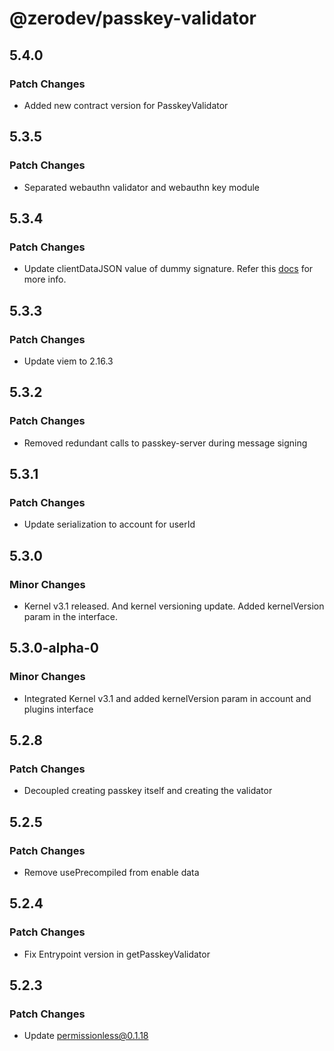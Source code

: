 # @zerodev/passkey-validator

## 5.4.0

### Patch Changes

- Added new contract version for PasskeyValidator

## 5.3.5

### Patch Changes

- Separated webauthn validator and webauthn key module

## 5.3.4

### Patch Changes

- Update clientDataJSON value of dummy signature. Refer this [docs](https://chromium.googlesource.com/chromium/src/+/master/content/browser/webauth/client_data_json.md) for more info.

## 5.3.3

### Patch Changes

- Update viem to 2.16.3

## 5.3.2

### Patch Changes

- Removed redundant calls to passkey-server during message signing

## 5.3.1

### Patch Changes

- Update serialization to account for userId

## 5.3.0

### Minor Changes

- Kernel v3.1 released. And kernel versioning update. Added kernelVersion param in the interface.

## 5.3.0-alpha-0

### Minor Changes

- Integrated Kernel v3.1 and added kernelVersion param in account and plugins interface

## 5.2.8

### Patch Changes

- Decoupled creating passkey itself and creating the validator

## 5.2.5

### Patch Changes

- Remove usePrecompiled from enable data

## 5.2.4

### Patch Changes

- Fix Entrypoint version in getPasskeyValidator

## 5.2.3

### Patch Changes

- Update permissionless@0.1.18
